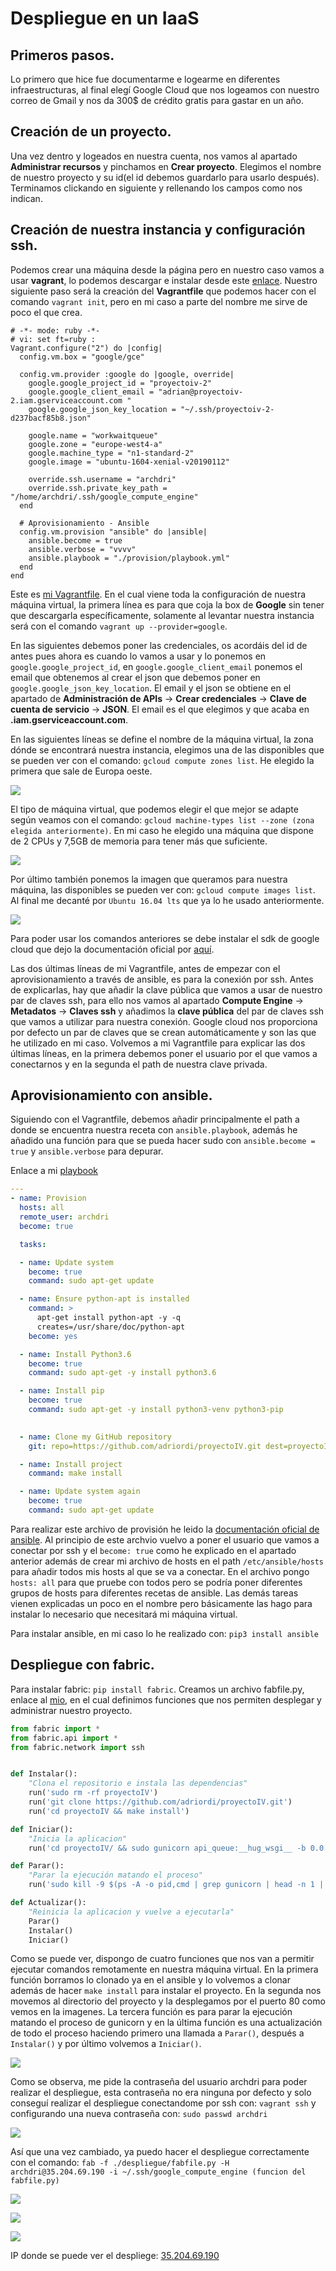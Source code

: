 # Despliegue en un IaaS

## Primeros pasos.
Lo primero que hice fue documentarme e logearme en diferentes infraestructuras, al final elegí Google Cloud que nos logeamos con nuestro correo de Gmail y nos da 300$ de crédito gratis para gastar en un año.

## Creación de un proyecto.
Una vez dentro y logeados en nuestra cuenta, nos vamos al apartado **Administrar recursos** y pinchamos en **Crear proyecto**. Elegimos el nombre de nuestro proyecto y su id(el id debemos guardarlo para usarlo después). Terminamos clickando en siguiente y rellenando los campos como nos indican.

## Creación de nuestra instancia y configuración ssh.
Podemos crear una máquina desde la página pero en nuestro caso vamos a usar **vagrant**, lo podemos descargar e instalar desde este [enlace](https://www.vagrantup.com/downloads.html).
Nuestro siguiente paso será la creación del **Vagrantfile** que podemos hacer con el comando `vagrant init`, pero en mi caso a parte del nombre me sirve de poco el que crea.
````shell
# -*- mode: ruby -*-
# vi: set ft=ruby :
Vagrant.configure("2") do |config|
  config.vm.box = "google/gce"

  config.vm.provider :google do |google, override|
    google.google_project_id = "proyectoiv-2"
    google.google_client_email = "adrian@proyectoiv-2.iam.gserviceaccount.com "
    google.google_json_key_location = "~/.ssh/proyectoiv-2-d237bacf85b8.json"

    google.name = "workwaitqueue"
    google.zone = "europe-west4-a"
    google.machine_type = "n1-standard-2"
    google.image = "ubuntu-1604-xenial-v20190112"

    override.ssh.username = "archdri"
    override.ssh.private_key_path = "/home/archdri/.ssh/google_compute_engine"    
  end
  
  # Aprovisionamiento - Ansible
  config.vm.provision "ansible" do |ansible|
    ansible.become = true
    ansible.verbose = "vvvv"
    ansible.playbook = "./provision/playbook.yml"
  end
end
````

Este es [mi Vagrantfile](https://github.com/adriordi/proyectoIV/blob/master/Vagrantfile).
En el cual viene toda la configuración de nuestra máquina virtual, la primera línea es para que coja la box de **Google** sin tener que descargarla específicamente, solamente al levantar nuestra instancia será con el comando `vagrant up --provider=google`.

En las siguientes debemos poner las credenciales, os acordáis del id de antes pues ahora es cuando lo vamos a usar y lo ponemos en `google.google_project_id`, en `google.google_client_email` ponemos el email que obtenemos al crear el json que debemos poner en `google.google_json_key_location`. El email y el json se obtiene en el apartado de **Administración de APIs** -> **Crear credenciales** -> **Clave de cuenta de servicio** -> **JSON**.
El email es el que elegimos y que acaba en **.iam.gserviceaccount.com**.

En las siguientes líneas se define el nombre de la máquina virtual, la zona dónde se encontrará nuestra instancia, elegimos una de las disponibles que se pueden ver con el comando: `gcloud compute zones list`. He elegido la primera que sale de Europa oeste. 

![](./imgs/gcloud_compute_zones_list.png)


El tipo de máquina virtual, que podemos elegir el que mejor se adapte según veamos con el comando: `gcloud machine-types list --zone (zona elegida anteriormente)`. En mi caso he elegido una máquina que dispone de 2 CPUs y 7,5GB de memoria para tener más que suficiente.

![](./imgs/gcloud_compute_machine.png)


Por último también ponemos la imagen que queramos para nuestra máquina, las disponibles se pueden ver con: `gcloud compute images list`. Al final me decanté por `Ubuntu 16.04 lts` que ya lo he usado anteriormente.


![](./imgs/gcloud_compute_images_list.png)


Para poder usar los comandos anteriores se debe instalar el sdk de google cloud que dejo la documentación oficial por [aquí](https://cloud.google.com/sdk/install).

Las dos últimas líneas de mi Vagrantfile, antes de empezar con el aprovisionamiento a través de ansible, es para la conexión por ssh. Antes de explicarlas, hay que añadir la clave  pública que vamos a usar de nuestro par de claves ssh, para ello nos vamos al apartado **Compute Engine** -> **Metadatos** -> **Claves ssh** y añadimos la **clave pública** del par de claves ssh que vamos a utilizar para nuestra conexión. Google cloud nos proporciona por defecto un par de claves que se crean automáticamente y son las que he utilizado en mi caso. Volvemos a mi Vagrantfile para explicar las dos últimas líneas, en la primera debemos poner el usuario por el que vamos a conectarnos y en la segunda el path de nuestra clave privada.

## Aprovisionamiento con ansible.
Siguiendo con el Vagrantfile, debemos añadir principalmente el path a donde se encuentra nuestra receta con `ansible.playbook`, además he añadido una función para que se pueda hacer sudo con `ansible.become = true` y `ansible.verbose` para depurar.

Enlace a mi [playbook](https://github.com/adriordi/proyectoIV/blob/master/provision/playbook.yml)

````yml
---
- name: Provision
  hosts: all
  remote_user: archdri
  become: true

  tasks:

  - name: Update system
    become: true
    command: sudo apt-get update

  - name: Ensure python-apt is installed
    command: >
      apt-get install python-apt -y -q
      creates=/usr/share/doc/python-apt
    become: yes

  - name: Install Python3.6
    become: true
    command: sudo apt-get -y install python3.6

  - name: Install pip
    become: true
    command: sudo apt-get -y install python3-venv python3-pip
    

  - name: Clone my GitHub repository
    git: repo=https://github.com/adriordi/proyectoIV.git dest=proyectoIV/ force=yes

  - name: Install project
    command: make install

  - name: Update system again
    become: true
    command: sudo apt-get update

````

Para realizar este archivo de provisión he leido la [documentación oficial de ansible](https://docs.ansible.com/ansible/latest/user_guide/playbooks.html).
Al principio de este archvio vuelvo a poner el usuario que vamos a conectar por ssh y el `become: true` como he explicado en el apartado anterior además de crear mi archivo de hosts en el path `/etc/ansible/hosts` para añadir todos mis hosts al que se va a conectar. En el archivo pongo `hosts: all` para que pruebe con todos pero se podría poner diferentes grupos de hosts para diferentes recetas de ansible.
Las demás tareas vienen explicadas un poco en el nombre pero básicamente las hago para instalar lo necesario que necesitará mi máquina virtual.

Para instalar ansible, en mi caso lo he realizado con: `pip3 install ansible`

## Despliegue con fabric.
Para instalar fabric: `pip install fabric`.
Creamos un archivo fabfile.py, enlace al [mio](https://github.com/adriordi/proyectoIV/blob/master/despliegue/fabfile.py), en el cual definimos funciones que nos permiten desplegar y administrar nuestro proyecto.

````python
from fabric import *
from fabric.api import *
from fabric.network import ssh


def Instalar():
    "Clona el repositorio e instala las dependencias"
    run('sudo rm -rf proyectoIV')
    run('git clone https://github.com/adriordi/proyectoIV.git')
    run('cd proyectoIV && make install')

def Iniciar():
    "Inicia la aplicacion"
    run('cd proyectoIV/ && sudo gunicorn api_queue:__hug_wsgi__ -b 0.0.0.0:80')

def Parar(): 
    "Parar la ejecución matando el proceso"
    run('sudo kill -9 $(ps -A -o pid,cmd | grep gunicorn | head -n 1 | cut -d " " -f 1)')

def Actualizar():
    "Reinicia la aplicacion y vuelve a ejecutarla"
    Parar()
    Instalar()
    Iniciar()

````

Como se puede ver, dispongo de cuatro funciones que nos van a permitir ejecutar comandos remotamente en nuestra máquina virtual.
En la primera función borramos lo clonado ya en el ansible y lo volvemos a clonar además de hacer `make install` para instalar el proyecto.
En la segunda nos movemos al directorio del proyecto y la desplegamos por el puerto 80 como vemos en la imagenes.
La tercera función es para parar la ejecución matando el proceso de gunicorn y en la última función es una actualización de todo el proceso haciendo primero una llamada a `Parar()`, después a `Instalar()` y por último volvemos a `Iniciar()`. 


![](./imgs/archdri_ssh_pssw_require.png)


Como se observa, me pide la contraseña del usuario archdri para poder realizar el despliegue, esta contraseña no era ninguna por defecto y solo conseguí realizar el despliegue conectandome por ssh con: `vagrant ssh` y configurando una nueva contraseña con: `sudo passwd archdri`


![](./imgs/vagrantssh.png)

Así que una vez cambiado, ya puedo hacer el despliegue correctamente con el comando: `fab -f ./despliegue/fabfile.py -H archdri@35.204.69.190 -i ~/.ssh/google_compute_engine (funcion del fabfile.py)`


![](./imgs/fab_Instalar.png)



![](./imgs/fab_iniciar.png)



![](./imgs/deploy_done.png)



IP donde se puede ver el despliege: [35.204.69.190](http://35.204.69.190/)